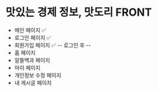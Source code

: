 # 맛있는 경제 정보, 맛도리 FRONT

* 메인 페이지  ✅
* 로그인 페이지 ✅
* 회원가입 페이지 ✅
-- 로그인 후 --
* 홈 페이지
* 알뜰백과 페이지
* 마이 페이지
* 개인정보 수정 페이지
* 내 게시글 페이지